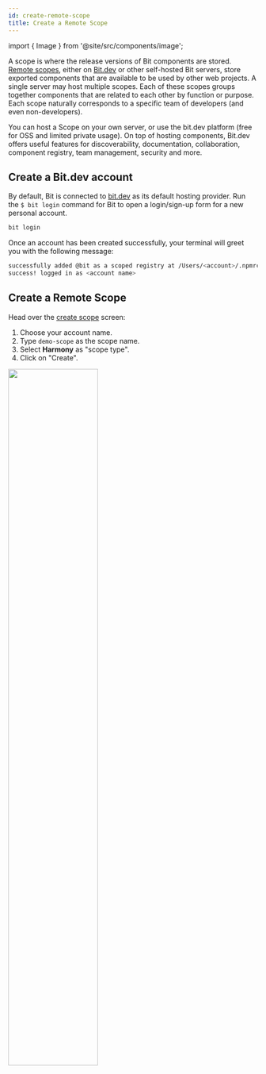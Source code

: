 ```yaml
---
id: create-remote-scope
title: Create a Remote Scope
---
```


import { Image } from '@site/src/components/image';

A scope is where the release versions of Bit components are stored. [Remote scopes](/building-with-bit/scopes), either on [Bit.dev](https://bit.dev) or other self-hosted Bit servers, store exported components that are available to be used by other web projects.
A single server may host multiple scopes. Each of these scopes groups together components that are related to each other by function or purpose. Each scope naturally corresponds to a specific team of developers (and even non-developers).

You can host a Scope on your own server, or use the bit.dev platform (free for OSS and limited private usage). On top of hosting components, Bit.dev offers useful features for discoverability, documentation, collaboration, component registry, team management, security and more.

## Create a Bit.dev account

By default, Bit is connected to [bit.dev](https://bit.dev) as its default hosting provider. Run the `$ bit login` command for Bit to open a login/sign-up form for a new personal account.

```bash
bit login
```

Once an account has been created successfully, your terminal will greet you with the following message:

```bash
successfully added @bit as a scoped registry at /Users/<account>/.npmrc
success! logged in as <account name>
```

## Create a Remote Scope

Head over the [create scope](https://bit.dev/~create-collection) screen:

1. Choose your account name.
1. Type `demo-scope` as the scope name.
1. Select **Harmony** as "scope type".
1. Click on "Create".

<Image src="/img/create_scope_new.png" padding={10} width="60%" />
